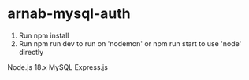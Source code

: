 # arnab-mysql-auth

1. Run npm install
2. Run npm run dev to run on 'nodemon' or npm run start to use 'node' directly

Node.js 18.x
MySQL
Express.js